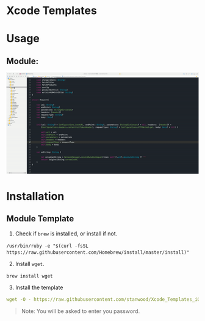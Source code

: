 # Xcode Templates

# Usage

## Module:

![Module](Media/module.gif)

# Installation

## Module Template

1. Check if `brew` is installed, or install if not.

`/usr/bin/ruby -e "$(curl -fsSL https://raw.githubusercontent.com/Homebrew/install/master/install)"`

2. Install `wget`.

`brew install wget`

3. Install the template

```yml
wget -O - https://raw.githubusercontent.com/stanwood/Xcode_Templates_iOS/master/Script/install.sh?token=ABgOf-W8u28OJ99Ssm1yW7wHyI8zVoX-ks5bkMqpwA%3D%3D | sudo bash
```

>Note: You will be asked to enter you password.
